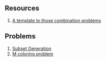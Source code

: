 ## Resources
1. [A template to those combination problems](https://leetcode.com/problems/combinations/discuss/27006/a-template-to-those-combination-problems)

## Problems
1. [Subset Generation](https://www.interviewbit.com/problems/subset/)
2. [M coloring problem](https://practice.geeksforgeeks.org/problems/m-coloring-problem-1587115620/1#)
